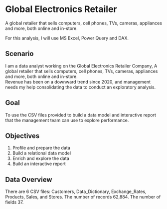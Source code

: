 # Global Electronics Retailer

A global retailer that sells computers, cell phones, TVs, cameras, appliances and more, both online and in-store.

For this analysis, I will use MS Excel, Power Query and DAX. 

## Scenario
I am a data analyst working on the Global Electronics Retailer Company, A global retailer that sells computers, cell phones, TVs, cameras, appliances and more, both online and in-store.  
Revenue has been on a downward trend since 2020, and management needs my help consolidating the data to conduct an exploratory analysis.

## Goal
To use the CSV files provided to build a data model and interactive report that the management team can use to explore performance.

## Objectives
1. Profile and prepare the data
2. Build a relational data model
3. Enrich and explore the data
4. Build an interactive report

## Data Overview
There are 6 CSV files: Customers, Data_Dictionary, Exchange_Rates, Products, Sales, and Stores. The number of records 62,884. The number of fields 37.